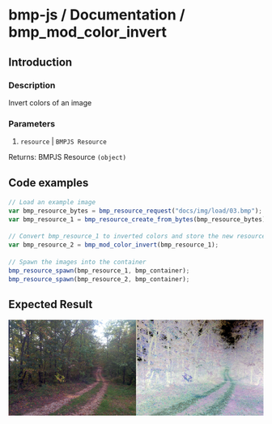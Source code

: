 # bmp-js / Documentation / bmp_mod_color_invert
## Introduction

### Description

Invert colors of an image

### Parameters

1. `resource` | `BMPJS Resource`

Returns: BMPJS Resource `(object)`

## Code examples

```js
// Load an example image
var bmp_resource_bytes = bmp_resource_request("docs/img/load/03.bmp");
var bmp_resource_1 = bmp_resource_create_from_bytes(bmp_resource_bytes);

// Convert bmp_resource_1 to inverted colors and store the new resource here
var bmp_resource_2 = bmp_mod_color_invert(bmp_resource_1);

// Spawn the images into the container
bmp_resource_spawn(bmp_resource_1, bmp_container);
bmp_resource_spawn(bmp_resource_2, bmp_container);
```

## Expected Result

![expected-result](./img/013.png)
